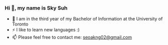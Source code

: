 ### Hi 👋, my name is Sky Suh

- 🌱 I am in the third year of my Bachelor of Information at the University of Toronto
- ⚡ I like to learn new languages :)
- 📫 Please feel free to contact me: seoakng02@gmail.com

